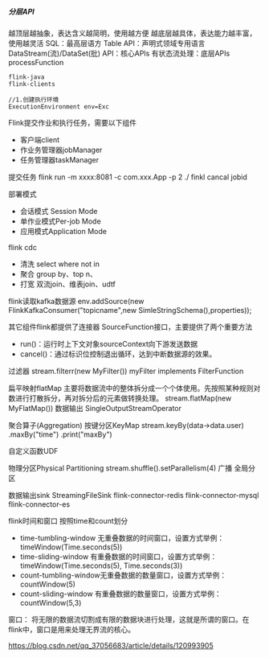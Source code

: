 

##### 分层API
越顶层越抽象，表达含义越简明，使用越方便
越底层越具体，表达能力越丰富，使用越灵活
SQL：最高层语方
Table API：声明式领域专用语言
DataStream(流)/DataSet(批) API：核心APIs
有状态流处理：底层APIs processFunction


```
flink-java
flink-clients

//1.创建执行环境
ExecutionEnvironment env=Exc
```

Flink提交作业和执行任务，需要以下组件
* 客户端client
* 作业务管理器jobManager
* 任务管理器taskManager

提交任务
flink run -m xxxx:8081 -c com.xxx.App -p 2 ./
finkl cancal jobid

部署模式
* 会话模式 Session Mode
* 单作业模式Per-job Mode
* 应用模式Application Mode

flink cdc
* 清洗 select where not in 
* 聚合 group by、top n、
* 打宽 双流join、维表join、udtf


flink读取kafka数据源
env.addSource(new FlinkKafkaConsumer<String>("topicname",new SimleStringSchema(),properties));

其它组件flink都提供了连接器
SourceFunction接口，主要提供了两个重要方法
* run()：运行时上下文对象sourceContext向下游发送数据
* cancel()：通过标识位控制退出循环，达到中断数据源的效果。

过滤器
stream.filterr(new MyFilter())
myFilter implements FilterFunction<Event>

扁平映射flatMap
主要将数据流中的整体拆分成一个个体使用。先按照某种规则对数进行打散拆分，再对拆分后的元素做转换处理。
stream.flatMap(new MyFlatMap())
数据输出
SingleOutputStreamOperator<String>

聚合算子(Aggregation)
按键分区KeyMap
stream.keyBy(data->data.user)
        .maxBy("time")
        .print("maxBy")

自定义函数UDF


物理分区Physical Partitioning
stream.shuffle().setParallelism(4)
广播
全局分区

数据输出sink
StreamingFileSink
flink-connector-redis
flink-connector-mysql
flink-connector-es

flink时间和窗口
按照time和count划分
* time-tumbling-window 无重叠数据的时间窗口，设置方式举例：timeWindow(Time.seconds(5))
* time-sliding-window 有重叠数据的时间窗口，设置方式举例：timeWindow(Time.seconds(5), Time.seconds(3))
* count-tumbling-window无重叠数据的数量窗口，设置方式举例：countWindow(5)
* count-sliding-window 有重叠数据的数量窗口，设置方式举例：countWindow(5,3)

窗口：
将无限的数据流切割成有限的数据块进行处理，这就是所谓的窗口。在flink中，窗口是用来处理无界流的核心。


https://blog.csdn.net/qq_37056683/article/details/120993905